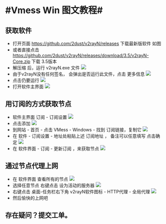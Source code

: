 #Vmess Win 图文教程#
===================

## 获取软件
- 打开页面 https://github.com/2dust/v2rayN/releases 下载最新版软件 如图
- 或者直接点击 https://github.com/2dust/v2rayN/releases/download/3.5/v2rayN-Core.zip 下载 3.5版本
- 解压缩 后，运行 v2rayN.exe 文件
![](/images/v2ray_win/1.png)
- 由于v2rayN没有任何签名， 会弹出是否运行此文件，点击 更多信息
![](/images/v2ray_win/2.png)
- 点击仍要运行
![](/images/v2ray_win/3.png)
- 打开软件主界面
![](/images/v2ray_win/4.png)

## 用订阅的方式获取节点
- 软件主界面 订阅 - 订阅设置 
![](/images/v2ray_win/5.png)
- 点击添加 
![](/images/v2ray_win/6.png)
- 到网站 - 首页 - 点击 VMess - Windows - 找到 订阅链接，复制它 
![](/images/v2ray_win/7.png)
- 在 软件 - 订阅设置 - 地址处粘贴上述 订阅地址 ， 备注可以任意填写 点击确定
![](/images/v2ray_win/8.png)
- 在 软件界面 - 订阅 - 更新订阅 ，来获取节点
![](/images/v2ray_win/9.png)

## 通过节点代理上网
- 在 软件界面 查看所有的节点 
![](/images/v2ray_win/10.png)
- 选择任意节点 右键点击 设为活动的服务器 
![](/images/v2ray_win/11.png)
- 右键点击 桌面-任务栏右下角 v2rayN软件图标 - HTTP代理 - 全局代理 
![](/images/v2ray_win/12.png)
- 然后愉快的上网吧

## 存在疑问？提交工单。